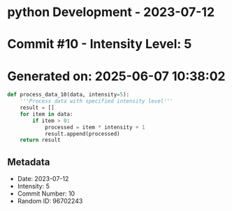 ﻿# python Development - 2023-07-12
# Commit #10 - Intensity Level: 5
# Generated on: 2025-06-07 10:38:02
```python
def process_data_10(data, intensity=5):
    '''Process data with specified intensity level'''
    result = []
    for item in data:
        if item > 0:
            processed = item * intensity + 1
            result.append(processed)
    return result
```
## Metadata
- Date: 2023-07-12
- Intensity: 5
- Commit Number: 10
- Random ID: 96702243
